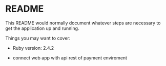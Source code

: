 # README

This README would normally document whatever steps are necessary to get the
application up and running.

Things you may want to cover:

* Ruby version: 2.4.2

* connect web app with api rest of payment enviroment
